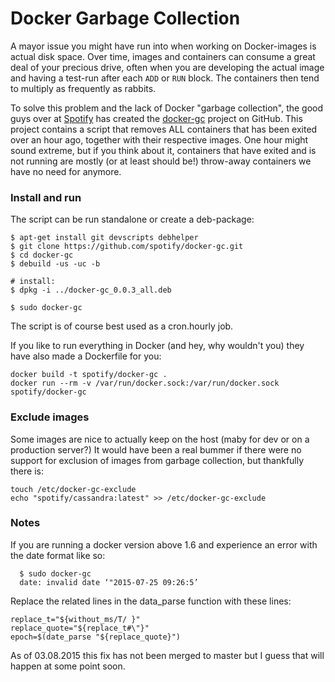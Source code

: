 Docker Garbage Collection
===
A mayor issue you might have run into when working on Docker-images is actual disk space. Over time, images and containers can consume a great deal of your precious drive, often when you are developing the actual image and having a test-run after each `ADD` or `RUN` block. The containers then tend to multiply as frequently as rabbits.

To solve this problem and the lack of Docker "garbage collection", the good guys over at [Spotify](https://spotify.com) has created the [docker-gc](https://github.com/spotify/docker-gc) project on GitHub. This project contains a script that removes ALL containers that has been exited over an hour ago, together with their respective images. One hour might sound extreme, but if you think about it, containers that have exited and is not running are mostly (or at least should be!) throw-away containers we have no need for anymore.

### Install and run
The script can be run standalone or create a deb-package:

    $ apt-get install git devscripts debhelper
    $ git clone https://github.com/spotify/docker-gc.git
    $ cd docker-gc
    $ debuild -us -uc -b

    # install:
    $ dpkg -i ../docker-gc_0.0.3_all.deb

    $ sudo docker-gc

The script is of course best used as a cron.hourly job.

If you like to run everything in Docker (and hey, why wouldn't you) they have also made a Dockerfile for you:

    docker build -t spotify/docker-gc .
    docker run --rm -v /var/run/docker.sock:/var/run/docker.sock spotify/docker-gc

### Exclude images

Some images are nice to actually keep on the host (maby for dev or on a production server?)
It would have been a real bummer if there were no support for exclusion of images from garbage collection, but thankfully there is:

    touch /etc/docker-gc-exclude
    echo "spotify/cassandra:latest" >> /etc/docker-gc-exclude


### Notes
If you are running a docker version above 1.6 and experience an error with the date format like so:

      $ sudo docker-gc
      date: invalid date ‘"2015-07-25 09:26:5’
Replace the related lines in the data_parse function with these lines:

    replace_t="${without_ms/T/ }"
    replace_quote="${replace_t#\"}"
    epoch=$(date_parse "${replace_quote}")
As of 03.08.2015 this fix has not been merged to master but I guess that will happen at some point soon.
